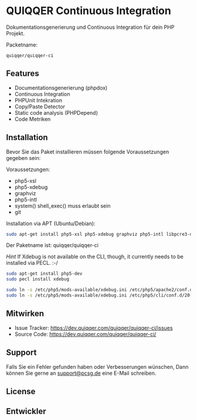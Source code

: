 
QUIQQER Continuous Integration
========

Dokumentationsgenerierung und Continuous Integration für dein PHP Projekt.


Packetname:

    quiqqer/quiqqer-ci


Features
--------

- Documentationsgenerierung (phpdox)
- Continuous Integration
- PHPUnit Intekration
- Copy/Paste Detector
- Static code analysis (PHPDepend)
- Code Metriken


Installation
------------

Bevor Sie das Paket installieren müssen folgende Voraussetzungen gegeben sein:

Voraussetzungen:

- php5-xsl 
- php5-xdebug 
- graphviz 
- php5-intl
- system() shell_exec() muss erlaubt sein
- git

Installation via APT (Ubuntu/Debian):

```bash
sudo apt-get install php5-xsl php5-xdebug graphviz php5-intl libpcre3-dev php-pear
```

Der Paketname ist: quiqqer/quiqqer-ci

*Hint*
If Xdebug is not available on the CLI, though, it currently needs to be installed via PECL. :-/

```bash
sudo apt-get install php5-dev
sudo pecl install xdebug

sudo ln -s /etc/php5/mods-available/xdebug.ini /etc/php5/apache2/conf.d/20-xdebug.ini
sudo ln -s /etc/php5/mods-available/xdebug.ini /etc/php5/cli/conf.d/20-xdebug.ini
```

Mitwirken
----------

- Issue Tracker: https://dev.quiqqer.com/quiqqer/quiqqer-ci/issues
- Source Code: https://dev.quiqqer.com/quiqqer/quiqqer-ci/


Support
-------

Falls Sie ein Fehler gefunden haben oder Verbesserungen wünschen,
Dann können Sie gerne an support@pcsg.de eine E-Mail schreiben.


License
-------


Entwickler
--------
